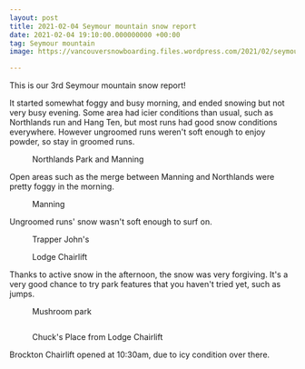 ```yaml
---
layout: post
title: 2021-02-04 Seymour mountain snow report
date: 2021-02-04 19:10:00.000000000 +00:00
tag: Seymour mountain
image: https://vancouversnowboarding.files.wordpress.com/2021/02/seymour.jpg

---
```

<!-- wp:paragraph -->
<p>This is our 3rd Seymour mountain snow report!</p>
<!-- /wp:paragraph -->

<!-- wp:paragraph -->
<p>It started somewhat foggy and busy morning, and ended snowing but not very busy evening. Some area had icier conditions than usual, such as Northlands run and Hang Ten, but most runs had good snow conditions everywhere. However ungroomed runs weren't soft enough to enjoy powder, so stay in groomed runs.</p>
<!-- /wp:paragraph -->

<!-- wp:image {"id":437,"sizeSlug":"large","linkDestination":"none"} -->
<figure class="wp-block-image size-large"><img src="https://vancouversnowboarding.files.wordpress.com/2021/02/pxl_20210204_194857762.jpg" alt="" class="wp-image-437" /><figcaption>Northlands Park and Manning</figcaption></figure>
<!-- /wp:image -->

<!-- wp:paragraph -->
<p>Open areas such as the merge between Manning and Northlands were pretty foggy in the morning.</p>
<!-- /wp:paragraph -->

<!-- wp:image {"id":438,"sizeSlug":"large","linkDestination":"none"} -->
<figure class="wp-block-image size-large"><img src="https://vancouversnowboarding.files.wordpress.com/2021/02/pxl_20210204_194928625.jpg" alt="" class="wp-image-438" /><figcaption>Manning</figcaption></figure>
<!-- /wp:image -->

<!-- wp:paragraph -->
<p>Ungroomed runs' snow wasn't soft enough to surf on.</p>
<!-- /wp:paragraph -->

<!-- wp:image {"id":440,"sizeSlug":"large","linkDestination":"none"} -->
<figure class="wp-block-image size-large"><img src="https://vancouversnowboarding.files.wordpress.com/2021/02/pxl_20210204_215607745.jpg" alt="" class="wp-image-440" /><figcaption>Trapper John's</figcaption></figure>
<!-- /wp:image -->

<!-- wp:image {"id":442,"sizeSlug":"large","linkDestination":"none"} -->
<figure class="wp-block-image size-large"><img src="https://vancouversnowboarding.files.wordpress.com/2021/02/pxl_20210204_221130244.jpg" alt="" class="wp-image-442" /><figcaption>Lodge Chairlift</figcaption></figure>
<!-- /wp:image -->

<!-- wp:paragraph -->
<p>Thanks to active snow in the afternoon, the snow was very forgiving. It's a very good chance to try park features that you haven't tried yet, such as jumps.</p>
<!-- /wp:paragraph -->

<!-- wp:image {"id":443,"sizeSlug":"large","linkDestination":"none"} -->
<figure class="wp-block-image size-large"><img src="https://vancouversnowboarding.files.wordpress.com/2021/02/pxl_20210204_221641590.jpg" alt="" class="wp-image-443" /><figcaption>Mushroom park</figcaption></figure>
<!-- /wp:image -->

<!-- wp:image {"id":445,"sizeSlug":"large","linkDestination":"none"} -->
<figure class="wp-block-image size-large"><img src="https://vancouversnowboarding.files.wordpress.com/2021/02/pxl_20210204_231332490.jpg" alt="" class="wp-image-445" /></figure>
<!-- /wp:image -->

<!-- wp:image {"id":447,"sizeSlug":"large","linkDestination":"none"} -->
<figure class="wp-block-image size-large"><img src="https://vancouversnowboarding.files.wordpress.com/2021/02/pxl_20210204_233833423.jpg" alt="" class="wp-image-447" /><figcaption>Chuck's Place from Lodge Chairlift</figcaption></figure>
<!-- /wp:image -->

<!-- wp:paragraph -->
<p>Brockton Chairlift opened at 10:30am, due to icy condition over there.</p>
<!-- /wp:paragraph -->
